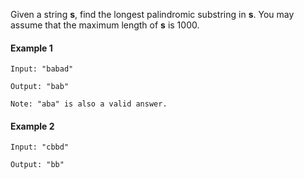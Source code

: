 Given a string **s**, find the longest palindromic substring in **s**. You may assume that the maximum length of **s** is 1000.

#### Example 1
```
Input: "babad"

Output: "bab"

Note: "aba" is also a valid answer.
```

#### Example 2
```
Input: "cbbd"

Output: "bb"
```